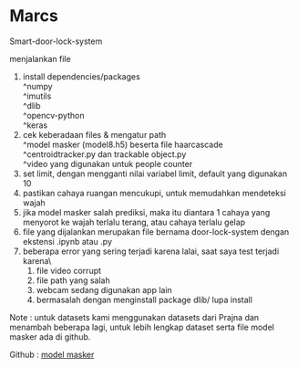 # Marcs
Smart-door-lock-system

menjalankan file

1. install dependencies/packages\
    ^numpy\
    ^imutils\
    ^dlib\
    ^opencv-python\
    ^keras
2. cek keberadaan files & mengatur path\
    ^model masker (model8.h5) beserta file haarcascade\
    ^centroidtracker.py dan trackable object.py\
    ^video yang digunakan untuk people counter
3. set limit, dengan mengganti nilai variabel limit, default yang digunakan 10
4. pastikan cahaya ruangan mencukupi, untuk memudahkan mendeteksi wajah
5. jika model masker salah prediksi, maka itu diantara 1 cahaya yang menyorot ke wajah terlalu terang, atau cahaya terlalu gelap
6. file yang dijalankan merupakan file bernama door-lock-system dengan ekstensi .ipynb atau .py
7. beberapa error yang sering terjadi karena lalai, saat saya test terjadi karena\
    1. file video corrupt
    2. file path yang salah
    3. webcam sedang digunakan app lain
    4. bermasalah dengan menginstall package dlib/ lupa install

Note : untuk datasets kami menggunakan datasets dari Prajna 
dan menambah beberapa lagi, untuk lebih lengkap dataset serta file
model masker ada di github.

Github : [model masker](https://github.com/UnoArroefy/Face-mask-detection)
